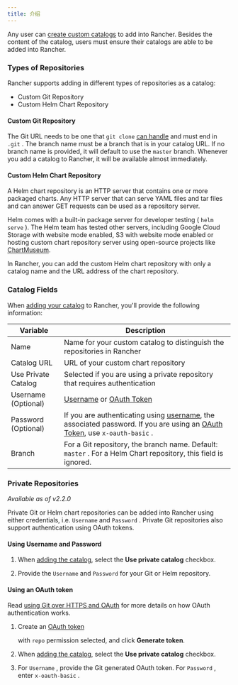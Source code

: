 ```yaml
---
title: 介绍
---
```


Any user can [create custom catalogs](/docs/catalog/custom/creating/) to add into Rancher. Besides the content of the catalog, users must ensure their catalogs are able to be added into Rancher.

### Types of Repositories

Rancher supports adding in different types of repositories as a catalog:

* Custom Git Repository
* Custom Helm Chart Repository

#### Custom Git Repository

The Git URL needs to be one that `git clone` [can handle](https://git-scm.com/docs/git-clone#_git_urls_a_id_urls_a) and must end in `.git` . The branch name must be a branch that is in your catalog URL. If no branch name is provided, it will default to use the `master` branch. Whenever you add a catalog to Rancher, it will be available almost immediately.

#### Custom Helm Chart Repository

A Helm chart repository is an HTTP server that contains one or more packaged charts. Any HTTP server that can serve YAML files and tar files and can answer GET requests can be used as a repository server.

Helm comes with a built-in package server for developer testing ( `helm serve` ). The Helm team has tested other servers, including Google Cloud Storage with website mode enabled, S3 with website mode enabled or hosting custom chart repository server using open-source projects like [ChartMuseum](https://github.com/helm/chartmuseum).

In Rancher, you can add the custom Helm chart repository with only a catalog name and the URL address of the chart repository.

### Catalog Fields

When [adding your catalog](/docs/catalog/custom/adding/) to Rancher, you'll provide the following information:

| Variable            | Description                                                                                                                                                                       |
| ------------------- | --------------------------------------------------------------------------------------------------------------------------------------------------------------------------------- |
| Name                | Name for your custom catalog to distinguish the repositories in Rancher                                                                                                           |
| Catalog URL         | URL of your custom chart repository                                                                                                                                               |
| Use Private Catalog | Selected if you are using a private repository that requires authentication                                                                                                       |
| Username (Optional) | [Username](#using-username-and-password) or [OAuth Token](#using-an-oauth-token)                                                                                                  |
| Password (Optional) | If you are authenticating using [username](#using-username-and-password), the associated password. If you are using an [OAuth Token](#using-an-oauth-token), use `x-oauth-basic` .|
| Branch              | For a Git repository, the branch name. Default: `master` . For a Helm Chart repository, this field is ignored.|

### Private Repositories

_Available as of v2.2.0_

Private Git or Helm chart repositories can be added into Rancher using either credentials, i.e. `Username` and `Password` . Private Git repositories also support authentication using OAuth tokens.

#### Using Username and Password

1. When [adding the catalog](/docs/catalog/custom/adding/), select the **Use private catalog** checkbox.

2. Provide the `Username` and `Password` for your Git or Helm repository.

#### Using an OAuth token

Read [using Git over HTTPS and OAuth](https://github.blog/2012-09-21-easier-builds-and-deployments-using-git-over-https-and-oauth/) for more details on how OAuth authentication works.

1. Create an [OAuth token](https://github.com/settings/tokens)

   with `repo` permission selected, and click **Generate token**.

2. When [adding the catalog](/docs/catalog/custom/adding/), select the **Use private catalog** checkbox.

3. For `Username` , provide the Git generated OAuth token. For `Password` , enter `x-oauth-basic` .

